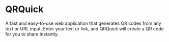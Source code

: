 # QRQuick
A fast and easy-to-use web application that generates QR codes from any text or URL input. Enter your text or link, and QRQuick will create a QR code for you to share instantly.
